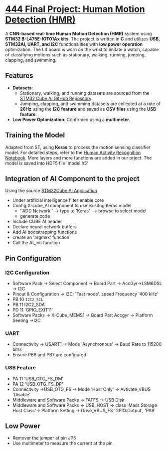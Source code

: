 # [444 Final Project: Human Motion Detection (HMR)](https://github.com/ChenyiAXu/ECSE444-Final-Project/blob/main/444final/Core/Src/main.c)

A **CNN-based real-time Human Motion Detection (HMR)** system using **STM32 B-L475E-IOT01Ax kits**. The project is written in **C** and utilizes **USB, STM32AI, UART, and I2C** functionalities with **low power operation** optimization. The L4 board is worn on the wrist to imitate a watch, capable of classifying motions such as stationary, walking, running, jumping, clapping, and swimming.

## Features
- **Datasets**:
  - Stationary, walking, and running datasets are sourced from the [STM32 Cube AI GitHub Repository](https://github.com/STMicroelectronics/stm32ai-wiki).
  - Jumping, clapping, and swimming datasets are collected at a rate of **26Hz** using the **I2C feature** and saved as **CSV files** using the **USB feature**.
- **Low Power Optimization**: Confirmed using a **multimeter**.

## Training the Model
Adapted from ST, using **Keras** to process the motion sensing classifier model. For detailed steps, refer to the [Human Activity Recognition Notebook](https://github.com/STMicroelectronics/stm32ai-wiki/blob/master/AI_resources/HAR/Human_Activity_Recognition.ipynb). More layers and more functions are added in our prject. The model is saved into HDF5 file 'model.h5'

## Integration of AI Component to the project 
Using the source [STM32Cube.AI Application](https://wiki.st.com/stm32mcu/wiki/AI:How_to_perform_motion_sensing_on_STM32L4_IoTnode#Add_STM32Cube-AI_to_your_project). 
- Under artificial intelligence filter enable core
- Config X-cube_AI component to use exisitng Keras model
  - ''ADD Network''--> type to 'Keras' --> browse to select model
  - generate code
- Include CUBE AI header
- Declare neural network buffers
- Add AI bootstrapping functions
- create an 'argmax' function
- Call the AI_init function
  
## Pin Configuration
### I2C Configuration
- Software Pack -> Select Component -> Board Part -> AccGyr->LSM6DSL -> I2C
- Pinout & Configuration -> I2C: 'Fast mode'. speed Frequency '400 kHz'
- PB 10 `I2C2_SCL`
- PB 11 I2C2_SDA'
- PD 11 'GPIO_EXIT11'
- Software Packs -> X-Cube_MEMS1 -> Board Part Accgyr -> Platform Seeting ->I2C
### UART
- Connectivity -> USART1 -> Mode 'Asynchronous' -> Baud Rate to 115200 bit/s
- Ensure PB6 and PB7 are configured
### USB Feature 
- PA 11 'USB_OTG_FS_DM'
- PA 12 'USB_OTG_FS_DP'
- Connectivity ->USB_OTG_FS -> Mode 'Host Only' -> Avtivate_VBUS 'Disable'
- Middleware and Software Packs -> FATFS -> USB Disk
- Middleware and Software Packs -> USB_HOST -> class 'Mass Storage Host Class'-> Platform Setting -> Drive_VBUS_FS 'GPIO:Output', 'PA9'

## Low Power
- Remover the jumper at pin JP5
- Use multimeter to measure the current at the pin
